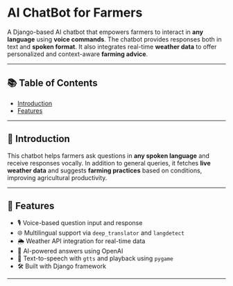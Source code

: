 # AI ChatBot for Farmers

A Django-based AI chatbot that empowers farmers to interact in **any language** using **voice commands**. The chatbot provides responses both in text and **spoken format**. It also integrates real-time **weather data** to offer personalized and context-aware **farming advice**.

---

## 📚 Table of Contents

- [Introduction](#introduction)
- [Features](#features)

---

## 🧩 Introduction

This chatbot helps farmers ask questions in **any spoken language** and receive responses vocally. In addition to general queries, it fetches **live weather data** and suggests **farming practices** based on conditions, improving agricultural productivity.

---

## 🚀 Features

- 🎙️ Voice-based question input and response
- 🌐 Multilingual support via `deep_translator` and `langdetect`
- 🌦️ Weather API integration for real-time data
- 🧠 AI-powered answers using OpenAI
- 🧾 Text-to-speech with `gtts` and playback using `pygame`
- 🛠 Built with Django framework

---

